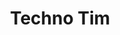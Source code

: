 ---
avatar: /images/people/technotim.jpg
avatar_small: /images/people/technotim_small.jpg
bio: "Software Engineer | Gamer | Twitch Streamer | Content Creator on YouTube | Homelab
  | \U0001F1FA\U0001F1F8 \U0001F1EF\U0001F1F5  | Full Nerd"
homepage: https://technotim.live/
instagram: null
linkedin: null
title: Techno Tim
twitter: https://twitter.com/technotimlive
type: guest
username: technotim
youtube: https://www.youtube.com/c/technotimlive
---